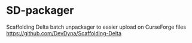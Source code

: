 # SD-packager
Scaffolding Delta batch unpackager to easier upload on CurseForge files
https://github.com/DevDyna/Scaffolding-Delta
